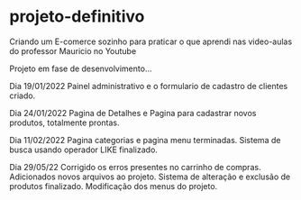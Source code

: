 # projeto-definitivo
Criando um E-comerce sozinho para praticar o que aprendi nas video-aulas do professor Mauricio no Youtube

Projeto em fase de desenvolvimento...

Dia 19/01/2022
  Painel administrativo e o formulario de cadastro de clientes criado.
  
Dia 24/01/2022
  Pagina de Detalhes e Pagina para cadastrar novos produtos, totalmente prontas.

Dia 11/02/2022
  Pagina categorias e pagina menu terminadas.
  Sistema de busca usando operador LIKE finalizado. 
  
Dia 29/05/22
  Corrigido os erros presentes no carrinho de compras.
  Adicionados novos arquivos ao projeto.
  Sistema de alteração e exclusão de produtos finalizado.
  Modificação dos menus do projeto.
